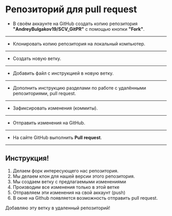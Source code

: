 # Репозиторий для **pull request**
* В своём аккаунте на GitHub создать копию репозитория **"AndreyBulgakov19/SCV_GitPR"** с помощью кнопки **"Fork"**.
---
* Клонировать копию репозитория на локальный компьютер.
---
* Создать новую ветку.
---
* Добавить файл с инструкцией в новую ветку.
---
* Дополнить инструкцию разделами по работе с удалёнными репозиториями, pull request.
---
* Зафиксировать изменения (коммиты).
---
* Отправить изменения на GitHub.
---
* На сайте GitHub выполнить **Pull request**.
---

## Инструкция!
1. Делаем форк интересующего нас репозитория.
2. Мы делаем клон для нашей версии этого репозитория.
3. Мы создаем ветку с предлагаемыми изменениями
4. Производим все изменения только в этой ветке 
5. Отправляем эти изменения на свой аккаунт (push)
6. В окне на Github появляется возможность отправить pull request.

Добавляю эту ветку в удаленный репозиторий!
